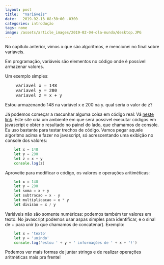 ```yaml
---
layout: post
title:  "Variáveis"
date:   2019-02-13 08:30:00 -0300
categories: introdução
tags: none
image: /assets/article_images/2019-02-04-ola-mundo/desktop.JPG
---
```


No capítulo anterior, vimos o que são algoritmos, e mencionei no final sobre variáveis.

Em programação, variáveis são elementos no código onde é possível armazenar valores.

Um exemplo simples:

<pre>
    variavel x = 148
    variavel y = 200
    variavel z = x + y
</pre>

Estou armazenando 148 na variável x e 200 na y. qual seria o valor de z?

Já podemos começar a rascunhar alguma coisa em código real: Vá [neste link](https://repl.it/languages/javascript). Este site cria um ambiente em que será possível executar códigos em javascript e obter o resultado no painel do lado, que chamamos de console. Eu uso bastante para testar trechos de código. Vamos pegar aquele algoritmo acima e fazer no javascript, só acrescentando uma exibição no console dos valores:

```javascript
    let x = 148
    let y = 200
    let z = x + y
    console.log(z)
```

Aproveite para modificar o código, os valores e operações aritiméticas:

```javascript
    let x = 148
    let y = 200
    let soma = x + y
    let subtracao = x - y
    let multiplicacao = x * y
    let divisao = x / y
```

Variáveis não são somente numéricas: podemos também ter valores em texto. No javascript podemos usar aspas simples para identificar, e o sinal de + para unir (o que chamamos de concatenar). Exemplo:

```javascript
    let x = 'texto'
    let y = 'unindo'
    console.log('estou ' + y + ' informações de ' + x + '!')
```

Podemos ver mais formas de juntar strings e de realizar operações aritméticas mais pra frente!